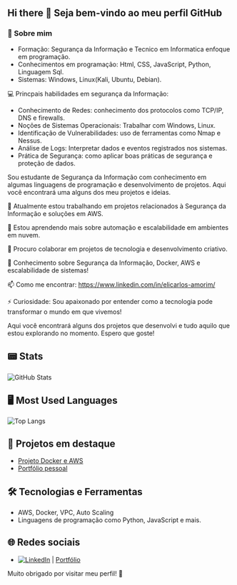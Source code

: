 ## Hi there 👋 Seja bem-vindo ao meu perfil GitHub

### :man: Sobre mim

- Formação: Segurança da Informação e Tecnico em Informatica enfoque em programação.
- Conhecimentos em programação: Html, CSS, JavaScript, Python, Linguagem Sql.
- Sistemas: Windows, Linux(Kali, Ubuntu, Debian).

:computer: Princpais habilidades em segurança da Informação:
- Conhecimento de Redes: conhecimento dos protocolos como TCP/IP, DNS e firewalls.
- Noções de Sistemas Operacionais: Trabalhar com Windows, Linux.
- Identificação de Vulnerabilidades: uso de ferramentas como Nmap e Nessus.
- Análise de Logs: Interpretar dados e eventos registrados nos sistemas.
- Prática de Segurança: como aplicar boas práticas de segurança e proteção de dados.

Sou estudante de Segurança da Informação com conhecimento em algumas linguagens de programação e desenvolvimento de projetos. Aqui você encontrará uma alguns dos meu projetos e ideias.

🔭 Atualmente estou trabalhando em projetos relacionados à Segurança da Informação e soluções em AWS.

🌱 Estou aprendendo mais sobre automação e escalabilidade em ambientes em nuvem.

👯 Procuro colaborar em projetos de tecnologia e desenvolvimento criativo.

💬 Conhecimento sobre Segurança da Informação, Docker, AWS e escalabilidade de sistemas!

📫 Como me encontrar: https://www.linkedin.com/in/elicarlos-amorim/

⚡ Curiosidade: Sou apaixonado por entender como a tecnologia pode transformar o mundo em que vivemos!

Aqui você encontrará alguns dos projetos que desenvolvi e tudo aquilo que estou explorando no momento. Espero que goste!

## 📟 Stats
![GitHub Stats](https://github-readme-stats.vercel.app/api?username=elicarlos-stack&theme=transparent&bg_color=000&border_color=30A3DC&show_icons=true&icon_color=30A3DC&title_color=E94D5F&text_color=FFF)

## 🖥  Most Used Languages
![Top Langs](https://github-readme-stats-git-masterrstaa-rickstaa.vercel.app/api/top-langs/?username=elicarlos-stack&layout=compact&bg_color=000&border_color=30A3DC&title_color=E94D5F&text_color=FFF)

## 🚀 Projetos em destaque
- [Projeto Docker e AWS](https://github.com/elicarlos-stack/projeto_docker_aws)
- [Portfólio pessoal](https://elicarlos-stack.github.io)

## 🛠️ Tecnologias e Ferramentas
- AWS, Docker, VPC, Auto Scaling
- Linguagens de programação como Python, JavaScript e mais.

## 🌐 Redes sociais
- [![LinkedIn](https://img.shields.io/badge/LinkedIn-0077B5?style=for-the-badge&logo=linkedin&logoColor=white)](https://www.linkedin.com/in/elicarlos-amorim/) | [Portfólio](#)

Muito obrigado por visitar meu perfil! 🚀

